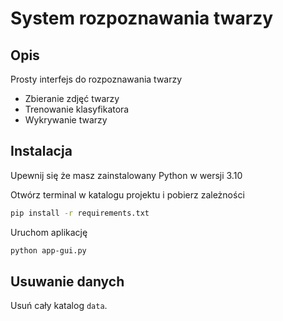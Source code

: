 # System rozpoznawania twarzy

## Opis

Prosty interfejs do rozpoznawania twarzy 

  - Zbieranie zdjęć twarzy
  - Trenowanie klasyfikatora 
  - Wykrywanie twarzy

  
## Instalacja

Upewnij się że masz zainstalowany Python w wersji 3.10

Otwórz terminal w katalogu projektu i pobierz zależności

```bash
pip install -r requirements.txt
```

Uruchom aplikację

```sh
python app-gui.py
```

## Usuwanie danych

Usuń cały katalog `data`.

